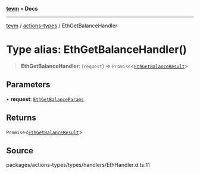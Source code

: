 [**tevm**](../../README.md) • **Docs**

***

[tevm](../../modules.md) / [actions-types](../README.md) / EthGetBalanceHandler

# Type alias: EthGetBalanceHandler()

> **EthGetBalanceHandler**: (`request`) => `Promise`\<[`EthGetBalanceResult`](EthGetBalanceResult.md)\>

## Parameters

• **request**: [`EthGetBalanceParams`](EthGetBalanceParams.md)

## Returns

`Promise`\<[`EthGetBalanceResult`](EthGetBalanceResult.md)\>

## Source

packages/actions-types/types/handlers/EthHandler.d.ts:11
